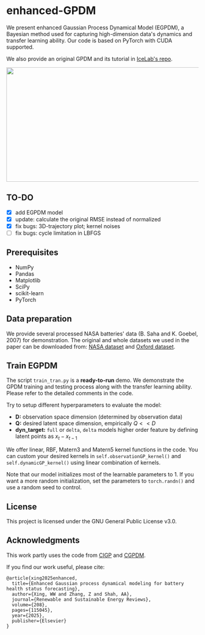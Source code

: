 # enhanced-GPDM

We present enhanced Gaussian Process Dynamical Model (EGPDM), a Bayesian method used for capturing high-dimension data's dynamics and transfer learning ability. Our code is based on PyTorch with CUDA supported.

We also provide an original GPDM and its tutorial in [IceLab's repo](https://github.com/IceLab-X/Mini-GP).

<img width="700" height="300" src="https://raw.githubusercontent.com/PericlesHat/modified-GPDM/main/assets/egpdm_nasa.png"/>

## TO-DO

- [x] add EGPDM model
- [x] update: calculate the original RMSE instead of normalized
- [x] fix bugs: 3D-trajectory plot; kernel noises
- [ ] fix bugs: cycle limitation in LBFGS

## Prerequisites

- NumPy
- Pandas
- Matplotlib
- SciPy
- scikit-learn
- PyTorch

## Data preparation

We provide several processed NASA batteries' data (B. Saha and K. Goebel, 2007) for demonstration. The original and whole datasets we used in the paper can be downloaded from: [NASA dataset](https://www.nasa.gov/content/prognostics-center-of-excellence-data-set-repository) and [Oxford dataset](https://ora.ox.ac.uk/objects/uuid:03ba4b01-cfed-46d3-9b1a-7d4a7bdf6fac).

## Train EGPDM

The script `train_tran.py` is a **ready-to-run** demo. We demonstrate the GPDM training and testing process along with the transfer learning ability. Please refer to the detailed comments in the code. 

Try to setup different hyperparameters to evaluate the model:
- **D:** observation space dimension (determined by observation data)
- **Q:** desired latent space dimension, empirically $Q << D$
- **dyn_target:** `full` or `delta`, `delta` models higher order feature by defining latent points as $x_t - x_{t-1}$

We offer linear, RBF, Matern3 and Matern5 kernel functions in the code. You can custom your desired kernels in `self.observationGP_kernel()` and `self.dynamicGP_kernel()` using linear combination of kernels.

Note that our model initializes most of the learnable parameters to $1$. If you want a more random initialization, set the parameters to `torch.randn()` and use a random seed to control.

## License

This project is licensed under the GNU General Public License v3.0.

## Acknowledgments

This work partly uses the code from [CIGP](https://github.com/IceLab-X/Mini-GP/blob/main/cigp_v14.py) and [CGPDM](https://github.com/fabio-amadio/cgpdm_lib).

If you find our work useful, please cite:
```
@article{xing2025enhanced,
  title={Enhanced Gaussian process dynamical modeling for battery health status forecasting},
  author={Xing, WW and Zhang, Z and Shah, AA},
  journal={Renewable and Sustainable Energy Reviews},
  volume={208},
  pages={115045},
  year={2025},
  publisher={Elsevier}
}
```

